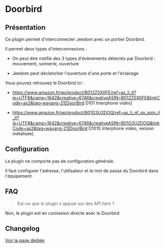 # Doorbird

## Présentation

Ce plugin permet d'interconnecter Jeedom avec un portier Doorbird.

Il permet deux types d'interconnexions :

- On peut être notifié des 3 types d'évènements détectés par Doorbird : mouvement, sonnerie, ouverture

- Jeedom peut déclencher l'ouverture d'une porte et l'éclairage

Vous pouvez retrouvez le Doorbird ici :

* https://www.amazon.fr/gp/product/B012Z5X0FE/ref=as_li_tl?ie=UTF8&camp=1642&creative=6746&creativeASIN=B012Z5X0FE&linkCode=as2&tag=wayang-21[DoorBird D101 Interphone vidéo]

* https://www.amazon.fr/gp/product/B01G3U2DOQ/ref=as_li_qf_sp_asin_il_tl?ie=UTF8&camp=1642&creative=6746&creativeASIN=B01G3U2DOQ&linkCode=as2&tag=wayang-21[DoorBird D101S Interphone vidéo, version métalisée]

## Configuration

Le plugin ne comporte pas de configuration générale.

Il faut configurer l'adresse, l'utilisateur et le mot de passe du Doorbird dans l'équipement.

## FAQ

> Est-ce que le plugin s'appuie sur des API tiers ?

Non, le plugin est en connexion directe avec le Doorbird

## Changelog

[Voir la page dédiée](changelog.md).
